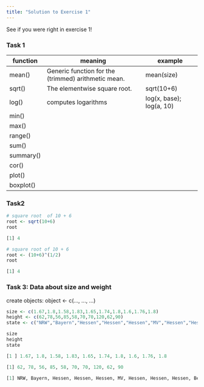 ```yaml
---
title: "Solution to Exercise 1"
---
```


See if you were right in exercise 1!

<!--more-->
### Task 1

| function | meaning | example |
|---------|-------|---------|
| mean()  | Generic function for the (trimmed) arithmetic mean. | mean(size) |
| sqrt()        | The elementwise square root.      |   sqrt(10+6) |
| log()         | computes logarithms     |    log(x, base); log(a, 10) |
| min()         |   |   |
| max()         |   |   |
| range()       |   |   |
| sum()         |   |   |
| summary()     |   |   |
| cor()         |   |   |
| plot()        |   |   |
| boxplot()     |   |   |



### Task2
```r
# square root  of 10 + 6
root <- sqrt(10+6)
root

[1] 4
```

```r
# square root of 10 + 6
root <- (10+6)^(1/2)
root

[1] 4
```

### Task 3: Data about size and weight

create objects: object  <-  c(..., ..., ...)

```r
size <- c(1.67,1.8,1.58,1.83,1.65,1.74,1.8,1.6,1.76,1.8)
height <- c(62,78,56,85,58,70,70,120,62,90)
state <- c("NRW","Bayern","Hessen","Hessen","Hessen","MV","Hessen","Hessen","Hessen","Berlin")

size
height
state

[1 ] 1.67, 1.8, 1.58, 1.83, 1.65, 1.74, 1.8, 1.6, 1.76, 1.8

[1] 62, 78, 56, 85, 58, 70, 70, 120, 62, 90

[1] NRW, Bayern, Hessen, Hessen, Hessen, MV, Hessen, Hessen, Hessen, Berlin
```
